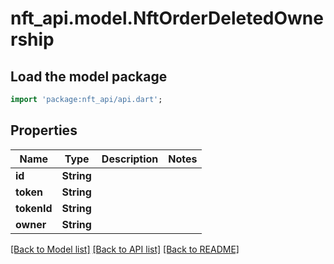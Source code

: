 # nft_api.model.NftOrderDeletedOwnership

## Load the model package
```dart
import 'package:nft_api/api.dart';
```

## Properties
Name | Type | Description | Notes
------------ | ------------- | ------------- | -------------
**id** | **String** |  | 
**token** | **String** |  | 
**tokenId** | **String** |  | 
**owner** | **String** |  | 

[[Back to Model list]](../README.md#documentation-for-models) [[Back to API list]](../README.md#documentation-for-api-endpoints) [[Back to README]](../README.md)


